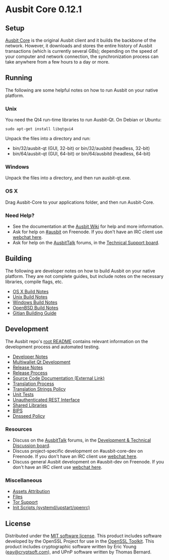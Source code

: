 Ausbit Core 0.12.1
=====================

Setup
---------------------
[Ausbit Core](http://ausbit.org/en/download) is the original Ausbit client and it builds the backbone of the network. However, it downloads and stores the entire history of Ausbit transactions (which is currently several GBs); depending on the speed of your computer and network connection, the synchronization process can take anywhere from a few hours to a day or more.

Running
---------------------
The following are some helpful notes on how to run Ausbit on your native platform.

### Unix

You need the Qt4 run-time libraries to run Ausbit-Qt. On Debian or Ubuntu:

	sudo apt-get install libqtgui4

Unpack the files into a directory and run:

- bin/32/ausbit-qt (GUI, 32-bit) or bin/32/ausbitd (headless, 32-bit)
- bin/64/ausbit-qt (GUI, 64-bit) or bin/64/ausbitd (headless, 64-bit)



### Windows

Unpack the files into a directory, and then run ausbit-qt.exe.

### OS X

Drag Ausbit-Core to your applications folder, and then run Ausbit-Core.

### Need Help?

* See the documentation at the [Ausbit Wiki](https://en.ausbit.it/wiki/Main_Page)
for help and more information.
* Ask for help on [#ausbit](http://webchat.freenode.net?channels=ausbit) on Freenode. If you don't have an IRC client use [webchat here](http://webchat.freenode.net?channels=ausbit).
* Ask for help on the [AusbitTalk](https://ausbittalk.org/) forums, in the [Technical Support board](https://ausbittalk.org/index.php?board=4.0).

Building
---------------------
The following are developer notes on how to build Ausbit on your native platform. They are not complete guides, but include notes on the necessary libraries, compile flags, etc.

- [OS X Build Notes](build-osx.md)
- [Unix Build Notes](build-unix.md)
- [Windows Build Notes](build-windows.md)
- [OpenBSD Build Notes](build-openbsd.md)
- [Gitian Building Guide](gitian-building.md)

Development
---------------------
The Ausbit repo's [root README](/README.md) contains relevant information on the development process and automated testing.

- [Developer Notes](developer-notes.md)
- [Multiwallet Qt Development](multiwallet-qt.md)
- [Release Notes](release-notes.md)
- [Release Process](release-process.md)
- [Source Code Documentation (External Link)](https://dev.visucore.com/ausbit/doxygen/)
- [Translation Process](translation_process.md)
- [Translation Strings Policy](translation_strings_policy.md)
- [Unit Tests](unit-tests.md)
- [Unauthenticated REST Interface](REST-interface.md)
- [Shared Libraries](shared-libraries.md)
- [BIPS](bips.md)
- [Dnsseed Policy](dnsseed-policy.md)

### Resources
* Discuss on the [AusbitTalk](https://ausbittalk.org/) forums, in the [Development & Technical Discussion board](https://ausbittalk.org/index.php?board=6.0).
* Discuss project-specific development on #ausbit-core-dev on Freenode. If you don't have an IRC client use [webchat here](http://webchat.freenode.net/?channels=ausbit-core-dev).
* Discuss general Ausbit development on #ausbit-dev on Freenode. If you don't have an IRC client use [webchat here](http://webchat.freenode.net/?channels=ausbit-dev).

### Miscellaneous
- [Assets Attribution](assets-attribution.md)
- [Files](files.md)
- [Tor Support](tor.md)
- [Init Scripts (systemd/upstart/openrc)](init.md)

License
---------------------
Distributed under the [MIT software license](http://www.opensource.org/licenses/mit-license.php).
This product includes software developed by the OpenSSL Project for use in the [OpenSSL Toolkit](https://www.openssl.org/). This product includes
cryptographic software written by Eric Young ([eay@cryptsoft.com](mailto:eay@cryptsoft.com)), and UPnP software written by Thomas Bernard.
